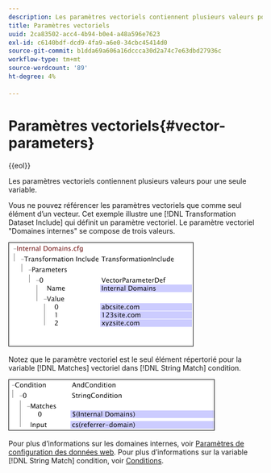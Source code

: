 ```yaml
---
description: Les paramètres vectoriels contiennent plusieurs valeurs pour une seule variable.
title: Paramètres vectoriels
uuid: 2ca83502-acc4-4b94-b0e4-a48a596e7623
exl-id: c6140bdf-dcd9-4fa9-a6e0-34cbc45414d0
source-git-commit: b1dda69a606a16dccca30d2a74c7e63dbd27936c
workflow-type: tm+mt
source-wordcount: '89'
ht-degree: 4%

---
```


# Paramètres vectoriels{#vector-parameters}

{{eol}}

Les paramètres vectoriels contiennent plusieurs valeurs pour une seule variable.

Vous ne pouvez référencer les paramètres vectoriels que comme seul élément d’un vecteur. Cet exemple illustre une [!DNL Transformation Dataset Include] qui définit un paramètre vectoriel. Le paramètre vectoriel &quot;Domaines internes&quot; se compose de trois valeurs.

![](assets/cfg_WebParameters_InternalDomains.png)

Notez que le paramètre vectoriel est le seul élément répertorié pour la variable [!DNL Matches] vectoriel dans [!DNL String Match] condition.

![](assets/cfg_Parameters_InternalDomains_Ref.png)

Pour plus d’informations sur les domaines internes, voir [Paramètres de configuration des données web](../../../../home/c-dataset-const-proc/c-config-web-data/c-config-web-data.md#concept-9a306b65483a484bb3f6f3c1d7e77519). Pour plus d’informations sur la variable [!DNL String Match] condition, voir [Conditions](../../../../home/c-dataset-const-proc/c-conditions/c-abt-cond.md).
